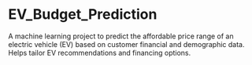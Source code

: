 # EV_Budget_Prediction
A machine learning project to predict the affordable price range of an electric vehicle (EV) based on customer financial and demographic data. Helps tailor EV recommendations and financing options.

